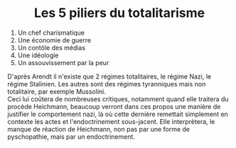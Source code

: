 # <center>Les 5 piliers du totalitarisme</center>

1. Un chef charismatique
2. Une économie de guerre
3. Un contôle des médias
4. Une idéologie
5. Un assouvissement par la peur

D'après Arendt il n'existe que 2 régimes totalitaires, le régime Nazi, le régime Stalinien.
Les autres sont des régimes tyranniques mais non totalitaire, par exemple Mussolini.  
Ceci lui coûtera de nombreuses critiques, notamment quand elle traitera du procède Heichmann, beaucoup verront dans ces propos une manière de justifier le comportement nazi, là où cette dernière remettait simplement en contexte les actes et l'endoctrinement sous-jacent. Elle interprètera, le manque de réaction de Heichmann, non pas par une forme de pyschopathie, mais par un endoctrinement.

